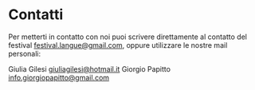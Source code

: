 <h1 class="main-title">Contatti</h1>

Per metterti in contatto con noi puoi scrivere direttamente al contatto del festival <festival.langue@gmail.com>, oppure utilizzare le nostre mail personali:

Giulia Gilesi <giuliagilesi@hotmail.it>
Giorgio Papitto <info.giorgiopapitto@gmail.com>
